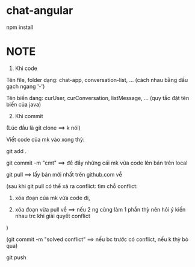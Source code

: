 # chat-angular

npm install 

# NOTE
1. Khi code

Tên file, folder dạng: chat-app, conversation-list, ... (cách nhau bằng dấu gạch ngang '-')

Tên biến dang: curUser, curConversation, listMessage, ... (quy tắc đặt tên biến của java)

2. Khi commit

(Lúc đầu là git clone ==> k nói)

Viết code của mk vào xong thỳ:

git add .

git commit -m "cmt" ==> để đẩy những cái mk vừa code lên bản trên local

git pull ==> lấy bản mới nhất trên github.com về 

(sau khi git pull có thể xả ra conflict: tìm chỗ conflict: 
  
  1. xóa đoạn của mk vừa code đi, 
  
  2. xóa đoạn vừa pull về ==> nếu 2 ng cùng làm 1 phần thỳ nên hỏi ý kiến nhau trc khi giải quyết conflict

)

(git commit -m "solved conflict" ==> nếu bc trước có conflict, nếu k thỳ bỏ qua)

git push

